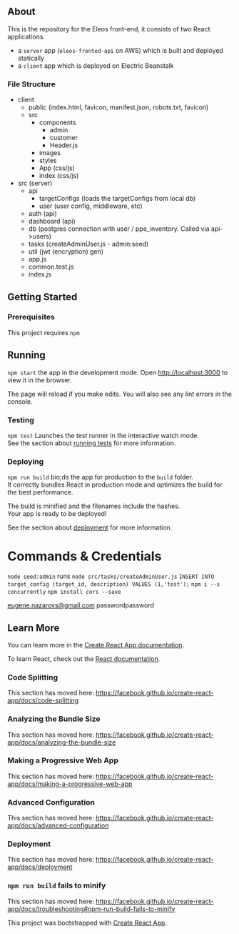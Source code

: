 ## About

This is the repository for the Eleos front-end, it consists of two React applications.

* a `server` app (`eleos-fronted-api` on AWS) which is built and deployed statically
* a `client` app which is deployed on Electric Beanstalk

### File Structure

- client
    - public (index.html, favicon, manifest.json, robots.txt, favicon)
    - src 
        - components
            - admin
            - customer
            - Header.js
        - images
        - styles
        - App (css/js)
        - index (css/js)
- src (server)
    - api
        - targetConfigs (loads the targetConfigs from local db)
        - user (user config, middleware, etc)
    - auth (api)
    - dashboard (api)
    - db (postgres connection with user / ppe_inventory. Called via api->users)
    - tasks (createAdminUser.js - admin:seed)
    - util (jwt (encryption) gen)
    - app.js
    - common.test.js
    - index.js

## Getting Started

### Prerequisites

This project requires `npm`

## Running

`npm start` the app in the development mode. Open [http://localhost:3000](http://localhost:3000) to view it in the browser.

The page will reload if you make edits. You will also see any lint errors in the console.

### Testing

`npm test` Launches the test runner in the interactive watch mode.<br />
See the section about [running tests](https://facebook.github.io/create-react-app/docs/running-tests) for more information.

### Deploying

`npm run build` bio;ds the app for production to the `build` folder.<br />
It correctly bundles React in production mode and optimizes the build for the best performance.

The build is minified and the filenames include the hashes.<br />
Your app is ready to be deployed!

See the section about [deployment](https://facebook.github.io/create-react-app/docs/deployment) for more information.

# Commands & Credentials

`node seed:admin` runs `node src/tasks/createAdminUser.js`
`INSERT INTO target_config (target_id, description) VALUES (1,'test');`
`npm i --s concurrently`
`npm install cors --save`

eugene.nazarovs@gmail.com
passwordpassword


## Learn More

You can learn more in the [Create React App documentation](https://facebook.github.io/create-react-app/docs/getting-started).

To learn React, check out the [React documentation](https://reactjs.org/).

### Code Splitting

This section has moved here: https://facebook.github.io/create-react-app/docs/code-splitting

### Analyzing the Bundle Size

This section has moved here: https://facebook.github.io/create-react-app/docs/analyzing-the-bundle-size

### Making a Progressive Web App

This section has moved here: https://facebook.github.io/create-react-app/docs/making-a-progressive-web-app

### Advanced Configuration

This section has moved here: https://facebook.github.io/create-react-app/docs/advanced-configuration

### Deployment

This section has moved here: https://facebook.github.io/create-react-app/docs/deployment

### `npm run build` fails to minify

This section has moved here: https://facebook.github.io/create-react-app/docs/troubleshooting#npm-run-build-fails-to-minify


This project was bootstrapped with [Create React App](https://github.com/facebook/create-react-app).



